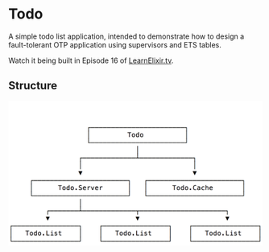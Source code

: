 # Todo

A simple todo list application, intended to demonstrate how to design a fault-tolerant OTP application using supervisors and ETS tables.

Watch it being built in Episode 16 of [LearnElixir.tv](https://www.learnelixir.tv).

## Structure

![Diagram](assets/diagram.png)
